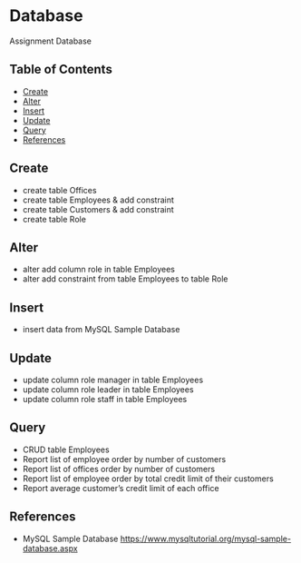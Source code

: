 # Database
Assignment Database

## Table of Contents

- [Create](#create)
- [Alter](#alter)
- [Insert](#insert)
- [Update](#update)
- [Query](#query)
- [References](#references)


## Create

- create table Offices
- create table Employees & add constraint
- create table Customers & add constraint
- create table Role

## Alter

- alter add column role in table Employees
- alter add constraint from table Employees to table Role

## Insert

- insert data from MySQL Sample Database

## Update

- update column role manager in table Employees
- update column role leader in table Employees
- update column role staff in table Employees

## Query

- CRUD table Employees
- Report list of employee order by number of customers
- Report list of offices order by number of customers
- Report list of employee order by total credit limit of their customers
- Report average customer’s credit limit of each office

## References

- MySQL Sample Database https://www.mysqltutorial.org/mysql-sample-database.aspx
